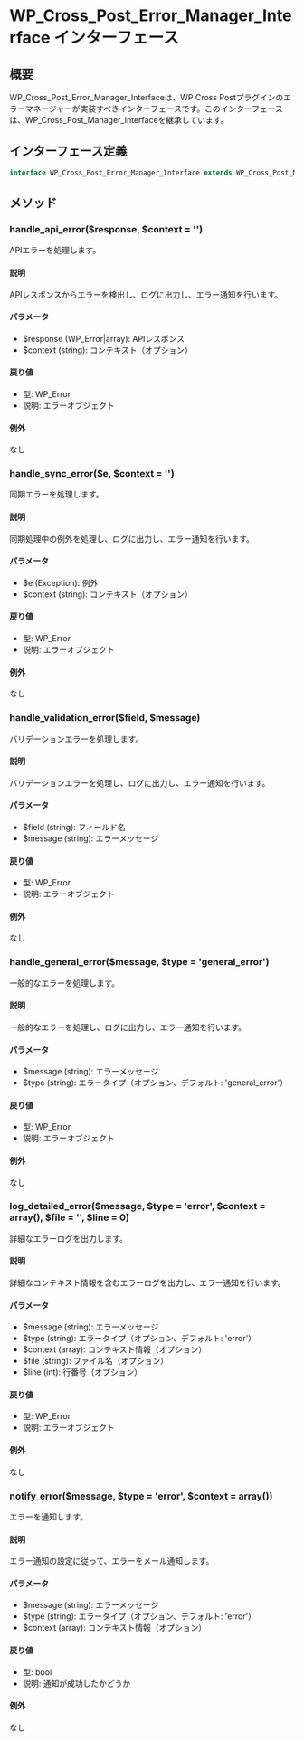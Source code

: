 # WP_Cross_Post_Error_Manager_Interface インターフェース

## 概要

WP_Cross_Post_Error_Manager_Interfaceは、WP Cross Postプラグインのエラーマネージャーが実装すべきインターフェースです。このインターフェースは、WP_Cross_Post_Manager_Interfaceを継承しています。

## インターフェース定義

```php
interface WP_Cross_Post_Error_Manager_Interface extends WP_Cross_Post_Manager_Interface
```

## メソッド

### handle_api_error($response, $context = '')
APIエラーを処理します。

#### 説明
APIレスポンスからエラーを検出し、ログに出力し、エラー通知を行います。

#### パラメータ
- $response (WP_Error|array): APIレスポンス
- $context (string): コンテキスト（オプション）

#### 戻り値
- 型: WP_Error
- 説明: エラーオブジェクト

#### 例外
なし

### handle_sync_error($e, $context = '')
同期エラーを処理します。

#### 説明
同期処理中の例外を処理し、ログに出力し、エラー通知を行います。

#### パラメータ
- $e (Exception): 例外
- $context (string): コンテキスト（オプション）

#### 戻り値
- 型: WP_Error
- 説明: エラーオブジェクト

#### 例外
なし

### handle_validation_error($field, $message)
バリデーションエラーを処理します。

#### 説明
バリデーションエラーを処理し、ログに出力し、エラー通知を行います。

#### パラメータ
- $field (string): フィールド名
- $message (string): エラーメッセージ

#### 戻り値
- 型: WP_Error
- 説明: エラーオブジェクト

#### 例外
なし

### handle_general_error($message, $type = 'general_error')
一般的なエラーを処理します。

#### 説明
一般的なエラーを処理し、ログに出力し、エラー通知を行います。

#### パラメータ
- $message (string): エラーメッセージ
- $type (string): エラータイプ（オプション、デフォルト: 'general_error'）

#### 戻り値
- 型: WP_Error
- 説明: エラーオブジェクト

#### 例外
なし

### log_detailed_error($message, $type = 'error', $context = array(), $file = '', $line = 0)
詳細なエラーログを出力します。

#### 説明
詳細なコンテキスト情報を含むエラーログを出力し、エラー通知を行います。

#### パラメータ
- $message (string): エラーメッセージ
- $type (string): エラータイプ（オプション、デフォルト: 'error'）
- $context (array): コンテキスト情報（オプション）
- $file (string): ファイル名（オプション）
- $line (int): 行番号（オプション）

#### 戻り値
- 型: WP_Error
- 説明: エラーオブジェクト

#### 例外
なし

### notify_error($message, $type = 'error', $context = array())
エラーを通知します。

#### 説明
エラー通知の設定に従って、エラーをメール通知します。

#### パラメータ
- $message (string): エラーメッセージ
- $type (string): エラータイプ（オプション、デフォルト: 'error'）
- $context (array): コンテキスト情報（オプション）

#### 戻り値
- 型: bool
- 説明: 通知が成功したかどうか

#### 例外
なし